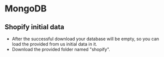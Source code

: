 # MongoDB

## Shopify initial data

- After the successful download your database will be empty, so you can load the provided from us initial data in it.
- Download the provided folder named "shopify".
